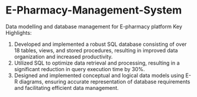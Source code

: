 # E-Pharmacy-Management-System
Data modelling and database management for E-pharmacy platform
Key Highlights:
1. Developed and implemented a robust SQL database consisting of over 18 tables, views, and stored procedures, resulting in improved data organization and increased productivity.
2. Utilized SQL to optimize data retrieval and processing, resulting in a significant reduction in query execution time by 30%.
3. Designed and implemented conceptual and logical data models using E-R diagrams, ensuring accurate representation of database requirements and facilitating efficient data management.
